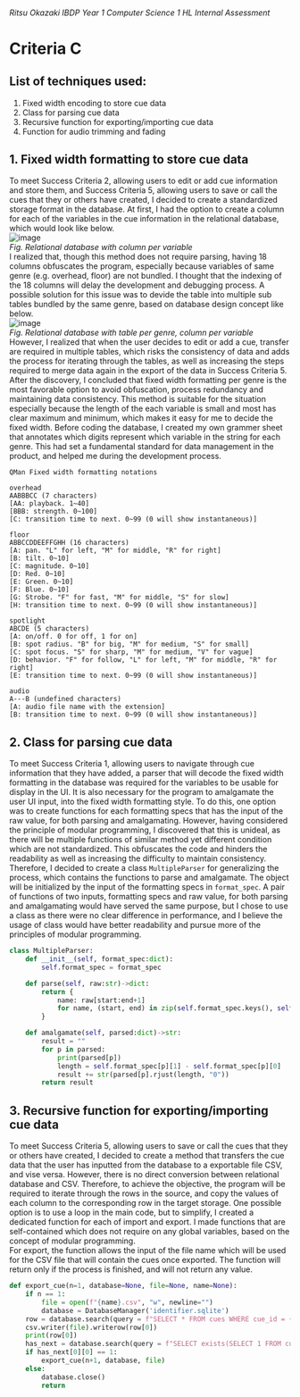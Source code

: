 ###### Ritsu Okazaki IBDP Year 1 Computer Science 1 HL Internal Assessment
# Criteria C
## List of techniques used:
1. Fixed width encoding to store cue data
2. Class for parsing cue data
3. Recursive function for exporting/importing cue data
5. Function for audio trimming and fading
## 1. Fixed width formatting to store cue data
To meet Success Criteria 2, allowing users to edit or add cue information and store them, and Success Criteria 5, allowing users to save or call the cues that they or others have created, I decided to create a standardized storage format in the database. At first, I had the option to create a column for each of the variables in the cue information in the relational database, which would look like below. <br>
![image](https://github.com/user-attachments/assets/62045649-8169-4a21-a757-8f91d93fe980) <br>
_Fig. Relational database with column per variable_ <br>
I realized that, though this method does not require parsing, having 18 columns obfuscates the program, especially because variables of same genre (e.g. overhead, floor) are not bundled. I thought that the indexing of the 18 columns will delay the development and debugging process. A possible solution for this issue was to devide the table into multiple sub tables bundled by the same genre, based on database design concept like below. <br>
![image](https://github.com/user-attachments/assets/c610e02d-a8ab-41ae-a124-06a7a597e4f1) <br>
_Fig. Relational database with table per genre, column per variable_ <br>
However, I realized that when the user decides to edit or add a cue, transfer are required in multiple tables, which risks the consistency of data and adds the process for iterating through the tables, as well as increasing the steps required to merge data again in the export of the data in Success Criteria 5. <br>
After the discovery, I concluded that fixed width formatting per genre is the most favorable option to avoid obfuscation, process redundancy and maintaining data consistency. This method is suitable for the situation especially because the length of the each variable is small and most has clear maximum and minimum, which makes it easy for me to decide the fixed width. Before coding the database, I created my own grammer sheet that annotates which digits represent which variable in the string for each genre. This had set a fundamental standard for data management in the product, and helped me during the development process.
```
QMan Fixed width formatting notations

overhead 
AABBBCC (7 characters)
[AA: playback. 1~40]
[BBB: strength. 0~100]
[C: transition time to next. 0~99 (0 will show instantaneous)]

floor
ABBCCDDEEFFGHH (16 characters)
[A: pan. "L" for left, "M" for middle, "R" for right]
[B: tilt. 0~10]
[C: magnitude. 0~10]
[D: Red. 0~10]
[E: Green. 0~10]
[F: Blue. 0~10]
[G: Strobe. "F" for fast, "M" for middle, "S" for slow]
[H: transition time to next. 0~99 (0 will show instantaneous)]

spotlight
ABCDE (5 characters)
[A: on/off. 0 for off, 1 for on]
[B: spot radius. "B" for big, "M" for medium, "S" for small]
[C: spot focus. "S" for sharp, "M" for medium, "V" for vague]
[D: behavior. "F" for follow, "L" for left, "M" for middle, "R" for right]
[E: transition time to next. 0~99 (0 will show instantaneous)]

audio
A---B (undefined characters)
[A: audio file name with the extension]
[B: transition time to next. 0~99 (0 will show instantaneous)]
```

## 2. Class for parsing cue data
To meet Success Criteria 1, allowing users to navigate through cue information that they have added, a parser that will decode the fixed width formatting in the database was required for the variables to be usable for display in the UI. It is also necessary for the program to amalgamate the user UI input, into the fixed width formatting style. To do this, one option was to create functions for each formatting specs that has the input of the raw value, for both parsing and amalgamating. However, having considered the principle of modular programming, I discovered that this is unideal, as there will be multiple functions of similar method yet different condition which are not standardized. This obfuscates the code and hinders the readability as well as increasing the difficulty to maintain consistency. <br>
Therefore, I decided to create a class `MultipleParser` for generalizing the process, which contains the functions to parse and amalgamate. The object will be initialized by the input of the formatting specs in `format_spec`. A pair of functions of two inputs, formatting specs and raw value, for both parsing and amalgamating would have served the same purpose, but I chose to use a class as there were no clear difference in performance, and I believe the usage of class would have better readability and pursue more of the principles of modular programming.
```.py
class MultipleParser:
    def __init__(self, format_spec:dict):
        self.format_spec = format_spec

    def parse(self, raw:str)->dict:
        return {
            name: raw[start:end+1]
            for name, (start, end) in zip(self.format_spec.keys(), self.format_spec.values())
        }

    def amalgamate(self, parsed:dict)->str:
        result = ""
        for p in parsed:
            print(parsed[p])
            length = self.format_spec[p][1] - self.format_spec[p][0]
            result += str(parsed[p].rjust(length, "0"))
        return result
```

## 3. Recursive function for exporting/importing cue data
To meet Success Criteria 5, allowing users to save or call the cues that they or others have created, I decided to create a method that transfers the cue data that the user has inputted from the database to a exportable file CSV, and vise versa. However, there is no direct conversion between relational database and CSV. Therefore, to achieve the objective, the program will be required to iterate through the rows in the source, and copy the values of each column to the corresponding row in the target storage. One possible option is to use a loop in the main code, but to simplify, I created a dedicated function for each of import and export. I made functions that are self-contained which does not require on any global variables, based on the concept of modular programming. <br>
For export, the function allows the input of the file name which will be used for the CSV file that will contain the cues once exported. The function will return only if the process is finished, and will not return any value.
```.py
def export_cue(n=1, database=None, file=None, name=None):
    if n == 1:
        file = open(f"{name}.csv", "w", newline="")
        database = DatabaseManager('identifier.sqlite')
    row = database.search(query = f"SELECT * FROM cues WHERE cue_id = {n}")
    csv.writer(file).writerow(row[0])
    print(row[0])
    has_next = database.search(query = f"SELECT exists(SELECT 1 FROM cues WHERE cue_id = {n+1}) AS row_exists")
    if has_next[0][0] == 1:
        export_cue(n+1, database, file)
    else:
        database.close()
        return
```



